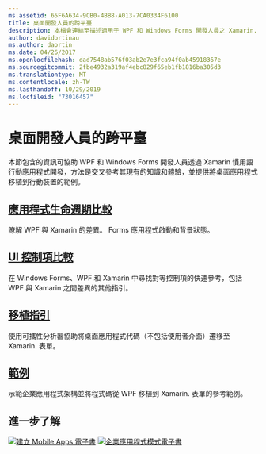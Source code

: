 ```yaml
---
ms.assetid: 65F6A634-9CB0-4BB8-A013-7CA0334F6100
title: 桌面開發人員的跨平臺
description: 本檔會連結至描述適用于 WPF 和 Windows Forms 開發人員之 Xamarin. Forms 的各種指南。 連結的內容會探索應用程式生命週期、UI 控制項、移植指引和範例。
author: davidortinau
ms.author: daortin
ms.date: 04/26/2017
ms.openlocfilehash: dad7548ab576f03ab2e7e3fca94f0ab45918367e
ms.sourcegitcommit: 2fbe4932a319af4ebc829f65eb1fb1816ba305d3
ms.translationtype: MT
ms.contentlocale: zh-TW
ms.lasthandoff: 10/29/2019
ms.locfileid: "73016457"
---
```

# <a name="cross-platform-for-desktop-developers"></a>桌面開發人員的跨平臺

本節包含的資訊可協助 WPF 和 Windows Forms 開發人員透過 Xamarin 慣用語行動應用程式開發，方法是交叉參考其現有的知識和體驗，並提供將桌面應用程式移植到行動裝置的範例。

## <a name="app-lifecycle-comparisonlifecyclemd"></a>[應用程式生命週期比較](lifecycle.md)

瞭解 WPF 與 Xamarin 的差異。 Forms 應用程式啟動和背景狀態。

## <a name="ui-controls-comparisoncontrolsindexmd"></a>[UI 控制項比較](controls/index.md)

在 Windows Forms、WPF 和 Xamarin 中尋找對等控制項的快速參考，包括 WPF 與 Xamarin 之間差異的其他指引。

## <a name="porting-guidanceportingmd"></a>[移植指引](porting.md)

使用可攜性分析器協助將桌面應用程式代碼（不包括使用者介面）遷移至 Xamarin. 表單。

## <a name="samplessamplesmd"></a>[範例](samples.md)

示範企業應用程式架構並將程式碼從 WPF 移植到 Xamarin. 表單的參考範例。

## <a name="learn-more"></a>進一步了解

[![建立 Mobile Apps 電子書](images/creating-sml.png)](~/xamarin-forms/creating-mobile-apps-xamarin-forms/index.md) [![企業應用程式模式電子書](images/enterprise-sml.png)](~/xamarin-forms/enterprise-application-patterns/index.md)

